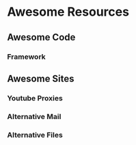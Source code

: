 # Awesome Resources

## Awesome Code

### Framework


## Awesome Sites


### Youtube Proxies


### Alternative Mail


### Alternative Files
